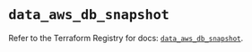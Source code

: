 # `data_aws_db_snapshot`

Refer to the Terraform Registry for docs: [`data_aws_db_snapshot`](https://registry.terraform.io/providers/hashicorp/aws/6.2.0/docs/data-sources/db_snapshot).
